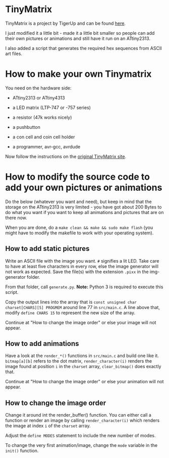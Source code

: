 TinyMatrix
==========

TinyMatrix is a project by TigerUp and can be found [here](https://sites.google.com/site/tinymatrix/). 

I just modified it a little bit - made it a little bit smaller so people can add their own pictures or animations and still have it run on an ATtiny2313.

I also added a script that generates the required hex sequences from ASCII art files.


How to make your own Tinymatrix
===============================

You need on the hardware side:
 * ATtiny2313 or ATtiny4313
 * a LED matrix (LTP-747 or -757 series)
 * a resistor (47k works nicely)
 * a pushbutton
 * a con cell and coin cell holder

 * a programmer, avr-gcc, avrdude

Now follow the instructions on the [original TinyMatrix site](https://sites.google.com/site/tinymatrix/).


How to modify the source code to add your own pictures or animations
====================================================================

Do the below (whatever you want and need), but keep in mind that the storage on the ATtiny2313 is very limited - you have got about 200 Bytes to do what you want if you want to keep all animations and pictures that are on there now.

When you are done, do a `make clean && make && sudo make flash` (you might have to modify the makefile to work with your operating system).


How to add static pictures
--------------------------

Write an ASCII file with the image you want. `#` signifies a lit LED. Take care to have at least five characters in every row, else the image generator will not work as expected. Save the file(s) with the extension `.pixx` in the img-generator folder.

From that folder, call `generate.py`. **Note:** Python 3 is required to execute this script.

Copy the output lines into the array that is `const unsigned char charset[CHARS][5] PROGMEM` around line 77 in `src/main.c`. A line above that, modify `define CHARS 15` to represent the new size of the array.

Continue at "How to change the image order" or else your image will not appear.



How to add animations
---------------------

Have a look at the `render_*()` functions in `src/main.c` and build one like it. `bitmap[a][b]` refers to the dot matrix, `render_character(i)` renders the image found at position `i` in the `charset` array, `clear_bitmap()` does exactly that.

Continue at "How to change the image order" or else your animation will not appear.



How to change the image order
-----------------------------

Change it around int the render_buffer() function. You can either call a function or render an image by calling `render_character(i)` which renders the image at index `i` of the `charset` array. 

Adjust the `define MODES` statement to include the new number of modes.

To change the very first animation/image, change the `mode` variable in the `init()` function.


